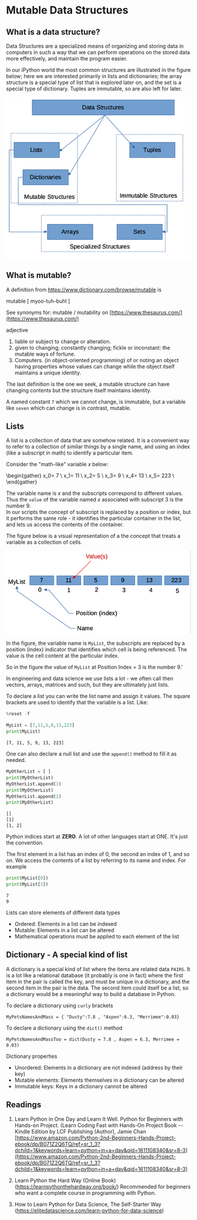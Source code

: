 # Mutable Data Structures

## What is a data structure?

Data Structures are a specialized means of organizing and storing data in computers in such a way that we can perform operations on the stored data more effectively, and maintain the program easier.

In our iPython world the most common structures are illustrated in the figure below; here we are interested primarily in lists and dictionaries; the array structure is a special type of list that is explored later on, and the set is a special type of dictionary. Tuples are immutable, so are also left for later.

![](data-structures.png)

## What is mutable?

A definition from https://www.dictionary.com/browse/mutable is

mutable [ myoo-tuh-buhl ]

See synonyms for: mutable / mutability on [https://www.thesaurus.com/](https://www.thesaurus.com/)

adjective

1. liable or subject to change or alteration.
2. given to changing; constantly changing; fickle or inconstant: the mutable ways of fortune.
3. Computers. (in object-oriented programming) of or noting an object having properties whose values can change while the object itself maintains a unique identity.

The last definition is the one we seek, a mutable structure can have changing contents but the structure itself maintains identity.

A named constant `7` which we cannot change, is immutable, but a variable like `seven` which can change is in contrast, mutable.

## Lists

A list is a collection of data that are somehow related. It is a convenient way to refer to a
collection of similar things by a single name, and using an index (like a subscript in math)
to identify a particular item.

Consider the "math-like" variable $x$ below:

\begin{gather}
x_0= 7 \\
x_1= 11 \\
x_2= 5 \\
x_3= 9 \\
x_4= 13 \\
x_5= 223 \\
\end{gather}
    
The variable name is $x$ and the subscripts correspond to different values. 
Thus the `value` of the variable named $x$ associated with subscript $3$ is the number $9$.  
In our scripts the concept of subscript is replaced by a position or index, but it performs the same role - it identifies the particular container in the list, and lets us access the contents of the container. 

The figure below is a visual representation of a the concept that treats a variable as a collection of cells. 

![](list-schematic.png)

In the figure, the variable name is `MyList`, the subscripts are replaced by a position (index) indicator
that identifies which cell is being referenced. 
The value is the cell content at the particular index. 

So in the figure the value of `MyList` at Position Index = 3 is the number 9.'

In engineering and data science we use lists a lot - we often call then vectors, arrays, matrices and such, but they are ultimately just lists.

To declare a list you can write the list name and assign it values. 
The square brackets are used to identify that the variable is a list. 
Like:


```python
%reset -f
```


```python
MyList = [7,11,5,9,13,223]
print(MyList)
```

    [7, 11, 5, 9, 13, 223]


One can also declare a null list and use the `append()` method to fill it as needed.


```python
MyOtherList = [ ]
print(MyOtherList)
MyOtherList.append(1)
print(MyOtherList)
MyOtherList.append(2)
print(MyOtherList)
```

    []
    [1]
    [1, 2]


Python indices start at **ZERO**. 
A lot of other languages start at ONE. 
It's just the convention. 

The first element in a list has an index of 0, the second an index of 1, and so on.
We access the contents of a list by referring to its name and index. 
For example 


```python
print(MyList[0])
print(MyList[3])
```

    7
    9


Lists can store elements of different data types

- Ordered: Elements in a list can be indexed
- Mutable: Elements in a list can be altered
- Mathematical	operations	must be applied	to	each element	of	the	list	

## Dictionary - A special kind of list

A dictionary is a special kind of list where the items are related data `PAIRS`. 
It is a lot like a relational database (it probably is one in fact) where the first item in the pair is called the key, and must be unique in a dictionary, and the second item in the pair is the data.
The second item could itself be a list, so a dictionary would be a meaningful way to build a
database in Python.

To declare a dictionary using `curly` brackets

    MyPetsNamesAndMass = { "Dusty":7.8 , "Aspen":6.3, "Merrimee":0.03}

To declare a dictionary using the `dict()` method

    MyPetsNamesAndMassToo = dict(Dusty = 7.8 , Aspen = 6.3, Merrimee = 0.03)
    
Dictionary properties

- Unordered: Elements in a dictionary are not indexed (address by their key)
- Mutable elements: Elements themselves in a dictionary can be altered
- Immutable keys: Keys in a dictionary cannot be altered

## Readings

1. Learn Python in One Day and Learn It Well. Python for Beginners with Hands-on Project. (Learn Coding Fast with Hands-On Project Book -- Kindle Edition by LCF Publishing (Author), Jamie Chan [https://www.amazon.com/Python-2nd-Beginners-Hands-Project-ebook/dp/B071Z2Q6TQ/ref=sr_1_3?dchild=1&keywords=learn+python+in+a+day&qid=1611108340&sr=8-3](https://www.amazon.com/Python-2nd-Beginners-Hands-Project-ebook/dp/B071Z2Q6TQ/ref=sr_1_3?dchild=1&keywords=learn+python+in+a+day&qid=1611108340&sr=8-3)

2. Learn Python the Hard Way (Online Book) (https://learnpythonthehardway.org/book/)  Recommended for beginners who want a complete course in programming with Python.

3. How to Learn Python for Data Science, The Self-Starter Way (https://elitedatascience.com/learn-python-for-data-science) 


```python

```
